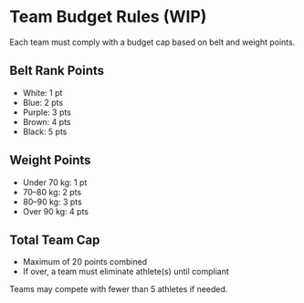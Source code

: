 # Team Budget Rules (WIP)

Each team must comply with a budget cap based on belt and weight points.

## Belt Rank Points
- White: 1 pt
- Blue: 2 pts
- Purple: 3 pts
- Brown: 4 pts
- Black: 5 pts

## Weight Points
- Under 70 kg: 1 pt
- 70–80 kg: 2 pts
- 80–90 kg: 3 pts
- Over 90 kg: 4 pts

## Total Team Cap
- Maximum of 20 points combined
- If over, a team must eliminate athlete(s) until compliant

Teams may compete with fewer than 5 athletes if needed.
